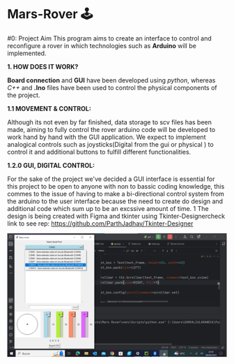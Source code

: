 # Mars-Rover 🕹

#0: Project Aim
This program aims to create an interface to control and reconfigure a rover in which technologies such as **Arduino** will be implemented. 

**1. HOW DOES IT WORK?**

**Board connection** and **GUI** have been developed using  *python*, whereas *C++* and **.Ino** files have been used to control the physical components of the project. 

**1.1 MOVEMENT & CONTROL:** 

Although its not even by far finished, data storage to scv files has been made, aiming to fully control the rover arduino code will be developed to work hand by hand with the GUI application. We expect to implement analogical controls such as joysticks(Digital from the gui or physical ) to control it and additional buttons to fulfill different functionalities.

**1.2.0 GUI, DIGITAL CONTROL:**

For the sake of the project we've decided a GUI interface is essential for this project to be open to anyone with non to bassic coding knowledge, this commes to the issue of having to make a bi-directional control system from the arduino to the user interface because the need to create do design and additional code which sum up to be an excssive amount of time. 
1
The design is being created with Figma and tkinter using Tkinter-Designercheck link to see rep: https://github.com/ParthJadhav/Tkinter-Designer

![img.png](Desription%20Images%20%28Ignore%29%2Fimg.png)
